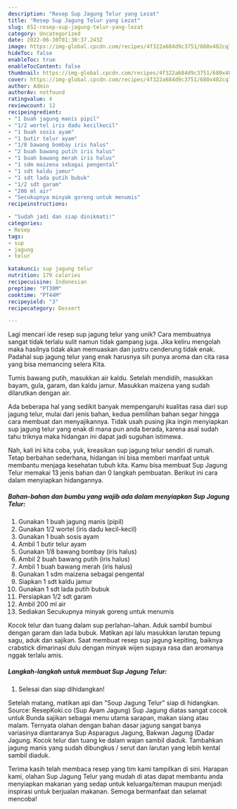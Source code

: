 ```yaml
---
description: "Resep Sup Jagung Telur yang Lezat"
title: "Resep Sup Jagung Telur yang Lezat"
slug: 652-resep-sup-jagung-telur-yang-lezat
category: Uncategorized
date: 2022-06-30T01:30:37.243Z
image: https://img-global.cpcdn.com/recipes/4f322a684d9c3751/680x482cq70/sup-jagung-telur-foto-resep-utama.jpg
hideToc: false
enableToc: true
enableTocContent: false
thumbnail: https://img-global.cpcdn.com/recipes/4f322a684d9c3751/680x482cq70/sup-jagung-telur-foto-resep-utama.jpg
cover: https://img-global.cpcdn.com/recipes/4f322a684d9c3751/680x482cq70/sup-jagung-telur-foto-resep-utama.jpg
author: Admin
authorAv: notfound
ratingvalue: 4
reviewcount: 12
recipeingredient:
- "1 buah jagung manis pipil"
- "1/2 wortel iris dadu kecilkecil"
- "1 buah sosis ayam"
- "1 butir telur ayam"
- "1/8 bawang bombay iris halus"
- "2 buah bawang putih iris halus"
- "1 buah bawang merah iris halus"
- "1 sdm maizena sebagai pengental"
- "1 sdt kaldu jamur"
- "1 sdt lada putih bubuk"
- "1/2 sdt garam"
- "200 ml air"
- "Secukupnya minyak goreng untuk menumis"
recipeinstructions:

- "Sudah jadi dan siap dinikmati!"
categories:
- Resep
tags:
- sup
- jagung
- telur

katakunci: sup jagung telur 
nutrition: 179 calories
recipecuisine: Indonesian
preptime: "PT30M"
cooktime: "PT44M"
recipeyield: "3"
recipecategory: Dessert

---
```





Lagi mencari ide resep sup jagung telur yang unik? Cara membuatnya sangat tidak terlalu sulit namun tidak gampang juga. Jika keliru mengolah maka hasilnya tidak akan memuaskan dan justru cenderung tidak enak. Padahal sup jagung telur yang enak harusnya sih punya aroma dan cita rasa yang bisa memancing selera Kita.





Tumis bawang putih, masukkan air kaldu. Setelah mendidih, masukkan bayam, gula, garam, dan kaldu jamur. Masukkan maizena yang sudah dilarutkan dengan air.

Ada beberapa hal yang sedikit banyak mempengaruhi kualitas rasa dari sup jagung telur, mulai dari jenis bahan, kedua pemilihan bahan segar hingga cara membuat dan menyajikannya. Tidak usah pusing jika ingin menyiapkan sup jagung telur yang enak di mana pun anda berada, karena asal sudah tahu triknya maka hidangan ini dapat jadi suguhan istimewa.






Nah, kali ini kita coba, yuk, kreasikan sup jagung telur sendiri di rumah. Tetap berbahan sederhana, hidangan ini bisa memberi manfaat untuk membantu menjaga kesehatan tubuh kita. Kamu bisa membuat Sup Jagung Telur memakai 13 jenis bahan dan 0 langkah pembuatan. Berikut ini cara dalam menyiapkan hidangannya.

<!--inarticleads1-->

##### Bahan-bahan dan bumbu yang wajib ada dalam menyiapkan Sup Jagung Telur:

1. Gunakan 1 buah jagung manis (pipil)
1. Gunakan 1/2 wortel (iris dadu kecil-kecil)
1. Gunakan 1 buah sosis ayam
1. Ambil 1 butir telur ayam
1. Gunakan 1/8 bawang bombay (iris halus)
1. Ambil 2 buah bawang putih (iris halus)
1. Ambil 1 buah bawang merah (iris halus)
1. Gunakan 1 sdm maizena sebagai pengental
1. Siapkan 1 sdt kaldu jamur
1. Gunakan 1 sdt lada putih bubuk
1. Persiapkan 1/2 sdt garam
1. Ambil 200 ml air
1. Sediakan Secukupnya minyak goreng untuk menumis


Kocok telur dan tuang dalam sup perlahan-lahan. Aduk sambil bumbui dengan garam dan lada bubuk. Matikan api lalu masukkan larutan tepung sagu, aduk dan sajikan. Saat membuat resep sup jagung kepiting, baiknya crabstick dimarinasi dulu dengan minyak wijen supaya rasa dan aromanya nggak terlalu amis. 

<!--inarticleads2-->

##### Langkah-langkah untuk membuat Sup Jagung Telur:


1. Selesai dan siap dihidangkan!

Setelah matang, matikan api dan &#34;Soup Jagung Telur&#34; siap di hidangkan. Source: ResepKoki.co (Sup Ayam Jagung) Sup Jagung diatas sangat cocok untuk Bunda sajikan sebagai menu utama sarapan, makan siang atau malam. Ternyata olahan dengan bahan dasar jagung sangat banya variasinya diantaranya Sup Asparagus Jagung, Bakwan Jagung (Dadar Jagung. Kocok telur dan tuang ke dalam wajan sambil diaduk. Tambahkan jagung manis yang sudah dibungkus / serut dan larutan yang lebih kental sambil diaduk. 

Terima kasih telah membaca resep yang tim kami tampilkan di sini. Harapan kami, olahan Sup Jagung Telur yang mudah di atas dapat membantu anda menyiapkan makanan yang sedap untuk keluarga/teman maupun menjadi inspirasi untuk berjualan makanan. Semoga bermanfaat dan selamat mencoba!
